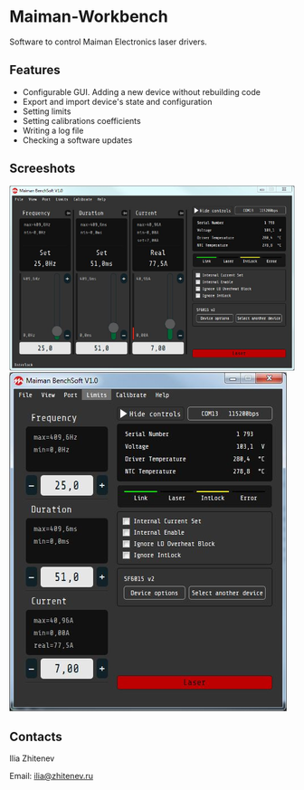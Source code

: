 # Maiman-Workbench
Software to control Maiman Electronics laser drivers.

## Features
- Configurable GUI. Adding a new device without rebuilding code
- Export and import device's state and configuration
- Setting limits
- Setting calibrations coefficients
- Writing a log file
- Checking a software updates

## Screeshots
![Screenshot1](screenshots/maiman-screen-1.JPG?raw=true)
![Screenshot2](screenshots/maiman-screen-2.JPG?raw=true)
## Contacts
Ilia Zhitenev

Email: ilia@zhitenev.ru
